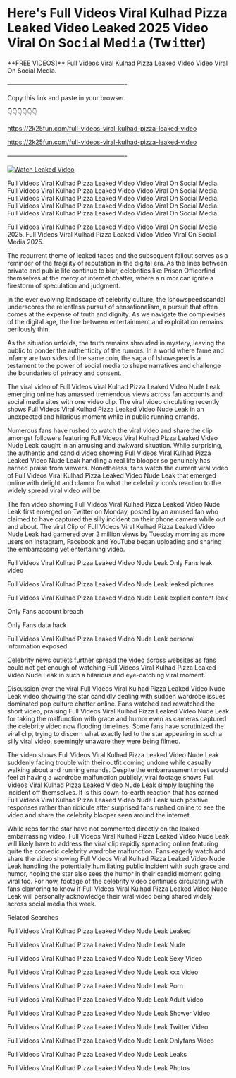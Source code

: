 # Here's Full Videos Viral Kulhad Pizza Leaked Video Leaked 2025 Video Viral On Soc𝚒al Med𝚒a (Tw𝚒tter)

++FREE VIDEOS]** Full Videos Viral Kulhad Pizza Leaked Video Video Viral On Social Media.

———————————————————-

Copy this link and paste in your browser.

👇👇👇👇👇👇

https://2k25fun.com/full-videos-viral-kulhad-pizza-leaked-video

https://2k25fun.com/full-videos-viral-kulhad-pizza-leaked-video

———————————————————-

[![Watch Leaked Video](https://miro.medium.com/v2/resize:fit:828/format:webp/1*cilzJN44JGOrTw9NJCrNHA.gif "Watch Leaked Video")](https://2k25fun.com/full-videos-viral-kulhad-pizza-leaked-video)

Full Videos Viral Kulhad Pizza Leaked Video Video Viral On Social Media. Full Videos Viral Kulhad Pizza Leaked Video Video Viral On Social Media. Full Videos Viral Kulhad Pizza Leaked Video Video Viral On Social Media. Full Videos Viral Kulhad Pizza Leaked Video Video Viral On Social Media. Full Videos Viral Kulhad Pizza Leaked Video Video Viral On Social Media.

Full Videos Viral Kulhad Pizza Leaked Video Video Viral On Social Media 2025. Full Videos Viral Kulhad Pizza Leaked Video Video Viral On Social Media 2025.

The recurrent theme of leaked tapes and the subsequent fallout serves as a reminder of the fragility of reputation in the digital era. As the lines between private and public life continue to blur, celebrities like Prison Officerfind themselves at the mercy of internet chatter, where a rumor can ignite a firestorm of speculation and judgment.

In the ever evolving landscape of celebrity culture, the Ishowspeedscandal underscores the relentless pursuit of sensationalism, a pursuit that often comes at the expense of truth and dignity. As we navigate the complexities of the digital age, the line between entertainment and exploitation remains perilously thin.

As the situation unfolds, the truth remains shrouded in mystery, leaving the public to ponder the authenticity of the rumors. In a world where fame and infamy are two sides of the same coin, the saga of Ishowspeedis a testament to the power of social media to shape narratives and challenge the boundaries of privacy and consent.

The viral video of Full Videos Viral Kulhad Pizza Leaked Video Nude Leak emerging online has amassed tremendous views across fan accounts and social media sites with one video clip. The viral video circulating recently shows Full Videos Viral Kulhad Pizza Leaked Video Nude Leak in an unexpected and hilarious moment while in public running errands.

Numerous fans have rushed to watch the viral video and share the clip amongst followers featuring Full Videos Viral Kulhad Pizza Leaked Video Nude Leak caught in an amusing and awkward situation. While surprising, the authentic and candid video showing Full Videos Viral Kulhad Pizza Leaked Video Nude Leak handling a real life blooper so genuinely has earned praise from viewers. Nonetheless, fans watch the current viral video of Full Videos Viral Kulhad Pizza Leaked Video Nude Leak that emerged online with delight and clamor for what the celebrity icon’s reaction to the widely spread viral video will be.

The fan video showing Full Videos Viral Kulhad Pizza Leaked Video Nude Leak first emerged on Twitter on Monday, posted by an amused fan who claimed to have captured the silly incident on their phone camera while out and about. The viral Clip of Full Videos Viral Kulhad Pizza Leaked Video Nude Leak had garnered over 2 million views by Tuesday morning as more users on Instagram, Facebook and YouTube began uploading and sharing the embarrassing yet entertaining video.

Full Videos Viral Kulhad Pizza Leaked Video Nude Leak Only Fans leak video

Full Videos Viral Kulhad Pizza Leaked Video Nude Leak leaked pictures

Full Videos Viral Kulhad Pizza Leaked Video Nude Leak explicit content leak

Only Fans account breach

Only Fans data hack

Full Videos Viral Kulhad Pizza Leaked Video Nude Leak personal information exposed

Celebrity news outlets further spread the video across websites as fans could not get enough of watching Full Videos Viral Kulhad Pizza Leaked Video Nude Leak in such a hilarious and eye-catching viral moment.

Discussion over the viral Full Videos Viral Kulhad Pizza Leaked Video Nude Leak video showing the star candidly dealing with sudden wardrobe issues dominated pop culture chatter online. Fans watched and rewatched the short video, praising Full Videos Viral Kulhad Pizza Leaked Video Nude Leak for taking the malfunction with grace and humor even as cameras captured the celebrity video now flooding timelines. Some fans have scrutinized the viral clip, trying to discern what exactly led to the star appearing in such a silly viral video, seemingly unaware they were being filmed.

The video shows Full Videos Viral Kulhad Pizza Leaked Video Nude Leak suddenly facing trouble with their outfit coming undone while casually walking about and running errands. Despite the embarrassment most would feel at having a wardrobe malfunction publicly, viral footage shows Full Videos Viral Kulhad Pizza Leaked Video Nude Leak simply laughing the incident off themselves. It is this down-to-earth reaction that has earned Full Videos Viral Kulhad Pizza Leaked Video Nude Leak such positive responses rather than ridicule after surprised fans rushed online to see the video and share the celebrity blooper seen around the internet.

While reps for the star have not commented directly on the leaked embarrassing video, Full Videos Viral Kulhad Pizza Leaked Video Nude Leak will likely have to address the viral clip rapidly spreading online featuring quite the comedic celebrity wardrobe malfunction. Fans eagerly watch and share the video showing Full Videos Viral Kulhad Pizza Leaked Video Nude Leak handling the potentially humiliating public incident with such grace and humor, hoping the star also sees the humor in their candid moment going viral too. For now, footage of the celebrity video continues circulating with fans clamoring to know if Full Videos Viral Kulhad Pizza Leaked Video Nude Leak will personally acknowledge their viral video being shared widely across social media this week.

Related Searches

Full Videos Viral Kulhad Pizza Leaked Video Nude Leak Leaked

Full Videos Viral Kulhad Pizza Leaked Video Nude Leak Nude

Full Videos Viral Kulhad Pizza Leaked Video Nude Leak Sexy Video

Full Videos Viral Kulhad Pizza Leaked Video Nude Leak xxx Video

Full Videos Viral Kulhad Pizza Leaked Video Nude Leak Porn

Full Videos Viral Kulhad Pizza Leaked Video Nude Leak Adult Video

Full Videos Viral Kulhad Pizza Leaked Video Nude Leak Shower Video

Full Videos Viral Kulhad Pizza Leaked Video Nude Leak Twitter Video

Full Videos Viral Kulhad Pizza Leaked Video Nude Leak Onlyfans Video

Full Videos Viral Kulhad Pizza Leaked Video Nude Leak Leaks

Full Videos Viral Kulhad Pizza Leaked Video Nude Leak Photos